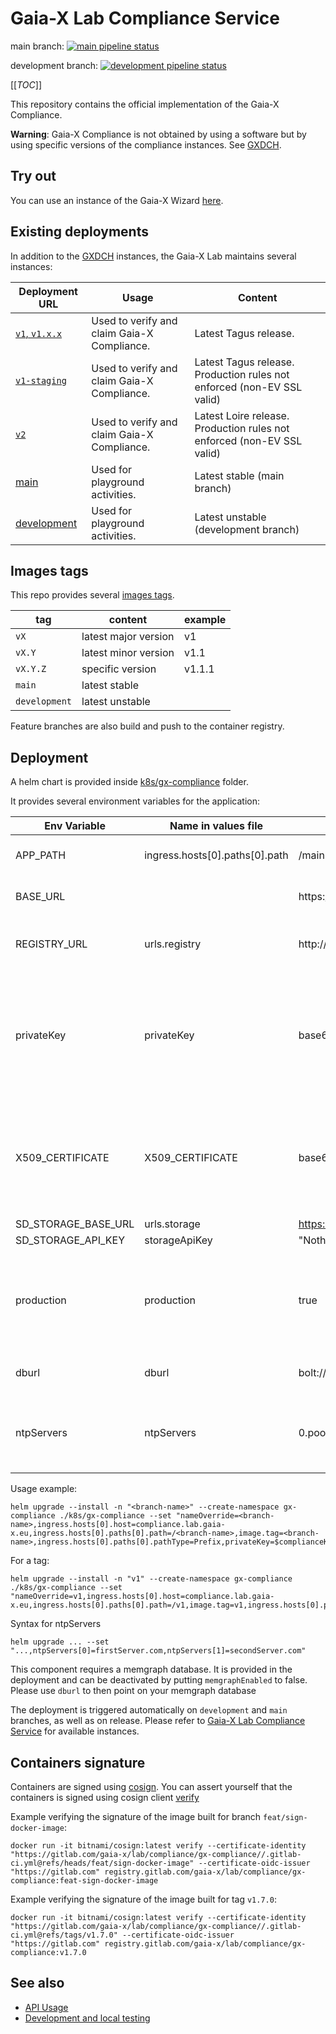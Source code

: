 # Gaia-X Lab Compliance Service

main
branch: [![main pipeline status](https://gitlab.com/gaia-x/lab/compliance/gx-compliance/badges/main/pipeline.svg)](https://gitlab.com/gaia-x/lab/compliance/gx-compliance/-/commits/main)

development
branch: [![development pipeline status](https://gitlab.com/gaia-x/lab/compliance/gx-compliance/badges/development/pipeline.svg)](https://gitlab.com/gaia-x/lab/compliance/gx-compliance/-/commits/development)

[[_TOC_]]

This repository contains the official implementation of the Gaia-X Compliance.

**Warning**: Gaia-X Compliance is not obtained by using a software but by using specific versions of the compliance
instances. See [GXDCH](https://gaia-x.eu/gxdch/).

## Try out

You can use an instance of the Gaia-X Wizard [here](https://wizard.lab.gaia-x.eu).

## Existing deployments

In addition to the [GXDCH](https://gaia-x.eu/gxdch/) instances, the Gaia-X Lab maintains several instances:

| Deployment URL                                                    | Usage                                                    | Content                                                                |
|-------------------------------------------------------------------|----------------------------------------------------------|------------------------------------------------------------------------|
| [`v1`, `v1.x.x`](https://compliance.lab.gaia-x.eu/v1/docs/)       | Used to verify and claim Gaia-X Compliance.              | Latest Tagus release.                                                  |
| [`v1-staging`](https://compliance.lab.gaia-x.eu/v1-staging/docs/) | Used to verify and claim Gaia-X Compliance.              | Latest Tagus release. Production rules not enforced (non-EV SSL valid) |
| [`v2`](https://compliance.lab.gaia-x.eu/v2/docs/)                 | Used to verify and claim Gaia-X Compliance.              | Latest Loire release. Production rules not enforced (non-EV SSL valid) |
| [main](https://compliance.lab.gaia-x.eu/main/docs/)               | Used for playground activities.                          | Latest stable (main branch)                                            |
| [development](https://compliance.lab.gaia-x.eu/development/docs/) | Used for playground activities.                          | Latest unstable (development branch)                                   |

## Images tags

This repo provides
several [images tags](https://gitlab.com/gaia-x/lab/compliance/gx-compliance/container_registry/3036427).

| tag           | content              | example |
|---------------|----------------------|---------|
| `vX`          | latest major version | v1      |
| `vX.Y`        | latest minor version | v1.1    |
| `vX.Y.Z`      | specific version     | v1.1.1  |
| `main`        | latest stable        |         |
| `development` | latest unstable      |         |

Feature branches are also build and push to the container registry.

## Deployment

A helm chart is provided inside <a href="k8s/gx-compliance">k8s/gx-compliance</a> folder.

It provides several environment variables for the application:

| Env Variable        | Name in values file            | Default value                                                                                   | Note                                                                                                            |
|---------------------|--------------------------------|-------------------------------------------------------------------------------------------------|-----------------------------------------------------------------------------------------------------------------|
| APP_PATH            | ingress.hosts[0].paths[0].path | /main                                                                                           | Deployment path of the application                                                                              |
| BASE_URL            |                                | https://<ingress.hosts[0].host>/<ingress.hosts[0].paths[0].path>                                | URL of the deployed application                                                                                 |
| REGISTRY_URL        | urls.registry                  | http://<ingress.hosts[0].host>.replace("compliance","registry")/<ingress.hosts[0].path[0].path> | defaulted to same namespace registry                                                                            |
| privateKey          | privateKey                     | base64 value of "empty"                                                                         | This value is assigned automatically and contains the privateKey content. Stored in a secret in the cluster     |
| X509_CERTIFICATE    | X509_CERTIFICATE               | base64 value of "empty"                                                                         | This value is assigned automatically and contains the x509 certificate chain. Stored in a secret in the cluster |
| SD_STORAGE_BASE_URL | urls.storage                   | https://example-storage.lab.gaia-x.eu                                                           |                                                                                                                 |
| SD_STORAGE_API_KEY  | storageApiKey                  | "Nothing"                                                                                       |                                                                                                                 |
| production          | production                     | true                                                                                            | Whether the component is deployed on production mode. Enables more checks                                       |
| dburl               | dburl                          | bolt://{{ include "gx-compliance.fullname" . \| trunc 50 \| trimSuffix "-"}}-memgraph:7687      | URL to connect to memgraph                                                                                      |
| ntpServers          | ntpServers                     | 0.pool.ntp.org,1.pool.ntp.org,2.pool.ntp.org,3.pool.ntp.org                                     | Array of NTP servers to call. Will be piped to toJson and quote                                                 |

Usage example:

```shell
helm upgrade --install -n "<branch-name>" --create-namespace gx-compliance ./k8s/gx-compliance --set "nameOverride=<branch-name>,ingress.hosts[0].host=compliance.lab.gaia-x.eu,ingress.hosts[0].paths[0].path=/<branch-name>,image.tag=<branch-name>,ingress.hosts[0].paths[0].pathType=Prefix,privateKey=$complianceKey,X509_CERTIFICATE=$complianceCert"
```

For a tag:

```shell
helm upgrade --install -n "v1" --create-namespace gx-compliance ./k8s/gx-compliance --set "nameOverride=v1,ingress.hosts[0].host=compliance.lab.gaia-x.eu,ingress.hosts[0].paths[0].path=/v1,image.tag=v1,ingress.hosts[0].paths[0].pathType=Prefix,privateKey=$complianceKey,X509_CERTIFICATE=$complianceCert"
```

Syntax for ntpServers
```shell
helm upgrade ... --set "...,ntpServers[0]=firstServer.com,ntpServers[1]=secondServer.com"
```

This component requires a memgraph database. It is provided in the deployment and can be deactivated by putting `memgraphEnabled` to false. Please use `dburl` to then point on your memgraph database

The deployment is triggered automatically on `development` and `main` branches, as well as on release. Please refer
to [Gaia-X Lab Compliance Service](#gaia-x-lab-compliance-service) for available instances.

## Containers signature

Containers are signed using [cosign](https://docs.gitlab.com/ee/ci/yaml/signing_examples.html). You can assert yourself that the containers is signed using cosign client [verify](https://docs.gitlab.com/ee/ci/yaml/signing_examples.html#container-images-1)

Example verifying the signature of the image built for branch `feat/sign-docker-image`:
```shell
docker run -it bitnami/cosign:latest verify --certificate-identity "https://gitlab.com/gaia-x/lab/compliance/gx-compliance//.gitlab-ci.yml@refs/heads/feat/sign-docker-image" --certificate-oidc-issuer "https://gitlab.com" registry.gitlab.com/gaia-x/lab/compliance/gx-compliance:feat-sign-docker-image
```
Example verifying the signature of the image built for tag `v1.7.0`:
```shell
docker run -it bitnami/cosign:latest verify --certificate-identity "https://gitlab.com/gaia-x/lab/compliance/gx-compliance//.gitlab-ci.yml@refs/tags/v1.7.0" --certificate-oidc-issuer "https://gitlab.com" registry.gitlab.com/gaia-x/lab/compliance/gx-compliance:v1.7.0
```

## See also

- [API Usage](./README-api.md)
- [Development and local testing](./README-developer.md)
